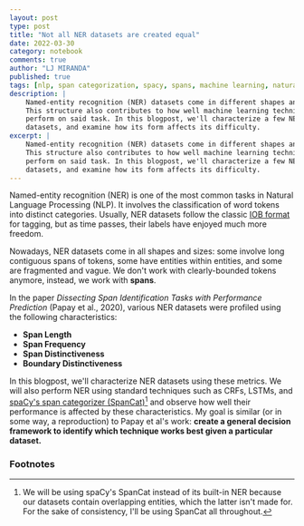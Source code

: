 ```yaml
---
layout: post
type: post
title: "Not all NER datasets are created equal"
date: 2022-03-30
category: notebook
comments: true
author: "LJ MIRANDA"
published: true
tags: [nlp, span categorization, spacy, spans, machine learning, natural language processing, linguistics]
description: |
    Named-entity recognition (NER) datasets come in different shapes and sizes.
    This structure also contributes to how well machine learning techniques
    perform on said task. In this blogpost, we'll characterize a few NER
    datasets, and examine how its form affects its difficulty.
excerpt: |
    Named-entity recognition (NER) datasets come in different shapes and sizes.
    This structure also contributes to how well machine learning techniques
    perform on said task. In this blogpost, we'll characterize a few NER
    datasets, and examine how its form affects its difficulty.
---
```



<span class="firstcharacter">N</span>amed-entity recognition (NER) is one of
the most common tasks in Natural Language Processing (NLP). It involves the
classification of word tokens into distinct categories. Usually, NER datasets
follow the classic [IOB
format](https://en.wikipedia.org/wiki/Inside%E2%80%93outside%E2%80%93beginning_(tagging))
for tagging, but as time passes, their labels have enjoyed much more freedom.

<!-- maybe an example / visual of the IOB format? -->

Nowadays, NER datasets come in all shapes and sizes: some involve long
contiguous spans of tokens, some have entities within entities, and some are
fragmented and vague. We don't work with clearly-bounded tokens anymore,
instead, we work with **spans**.

<!-- show example, maybe use displacy? -->

In the paper *Dissecting Span Identification Tasks with Performance Prediction*
(Papay et al., 2020), various NER datasets were profiled using the following
characteristics:

- **Span Length**
- **Span Frequency**
- **Span Distinctiveness**
- **Boundary Distinctiveness**

In this blogpost, we'll characterize NER datasets using these metrics.  We will
also perform NER using standard techniques such as CRFs, LSTMs, and [spaCy's
span categorizer (SpanCat)](https://spacy.io/api/spancategorizer)[^1] and
observe how well their performance is affected by these characteristics. My
goal is similar (or in some way, a reproduction) to Papay et al's work:
**create a general decision framework to identify which technique works best
given a particular dataset.**



<!--

- What is NER
    - NER datasets in the wild
- Introduce Papay et al's work: introduce 4 span characteristics
- Introduce the datasets we'll use
    - Standard NER: OntoNotes, ConLL
    - Quotation detection: RIQUA
    - Nested NER: ACE2004, ACE2005, GENIA
    - A few domain-specific datasets: EBM-NLP
-->


### Footnotes

[^1]:
    
    We will be using spaCy's SpanCat instead of its built-in NER because our
    datasets contain overlapping entities, which the latter isn't made for. For
    the sake of consistency, I'll be using SpanCat all throughout.
